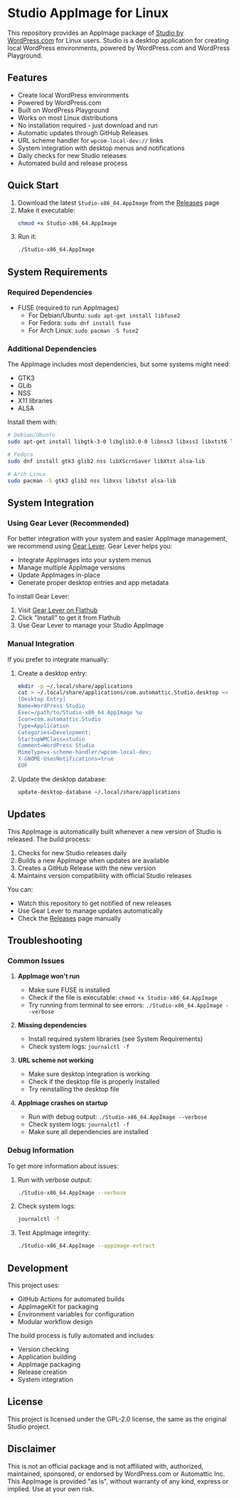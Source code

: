 # Studio AppImage for Linux

This repository provides an AppImage package of [Studio by WordPress.com](https://github.com/Automattic/studio) for Linux users. Studio is a desktop application for creating local WordPress environments, powered by WordPress.com and WordPress Playground.

## Features

- Create local WordPress environments
- Powered by WordPress.com
- Built on WordPress Playground
- Works on most Linux distributions
- No installation required - just download and run
- Automatic updates through GitHub Releases
- URL scheme handler for `wpcom-local-dev://` links
- System integration with desktop menus and notifications
- Daily checks for new Studio releases
- Automated build and release process

## Quick Start

1. Download the latest `Studio-x86_64.AppImage` from the [Releases](https://github.com/yasershahi/studio-appimage/releases) page
2. Make it executable:
   ```bash
   chmod +x Studio-x86_64.AppImage
   ```
3. Run it:
   ```bash
   ./Studio-x86_64.AppImage
   ```

## System Requirements

### Required Dependencies
- FUSE (required to run AppImages)
  - For Debian/Ubuntu: `sudo apt-get install libfuse2`
  - For Fedora: `sudo dnf install fuse`
  - For Arch Linux: `sudo pacman -S fuse2`

### Additional Dependencies
The AppImage includes most dependencies, but some systems might need:
- GTK3
- GLib
- NSS
- X11 libraries
- ALSA

Install them with:
```bash
# Debian/Ubuntu
sudo apt-get install libgtk-3-0 libglib2.0-0 libnss3 libxss1 libxtst6 libasound2

# Fedora
sudo dnf install gtk3 glib2 nss libXScrnSaver libXtst alsa-lib

# Arch Linux
sudo pacman -S gtk3 glib2 nss libxss libxtst alsa-lib
```

## System Integration

### Using Gear Lever (Recommended)

For better integration with your system and easier AppImage management, we recommend using [Gear Lever](https://flathub.org/apps/it.mijorus.gearlever). Gear Lever helps you:
- Integrate AppImages into your system menus
- Manage multiple AppImage versions
- Update AppImages in-place
- Generate proper desktop entries and app metadata

To install Gear Lever:
1. Visit [Gear Lever on Flathub](https://flathub.org/apps/it.mijorus.gearlever)
2. Click "Install" to get it from Flathub
3. Use Gear Lever to manage your Studio AppImage

### Manual Integration

If you prefer to integrate manually:

1. Create a desktop entry:
   ```bash
   mkdir -p ~/.local/share/applications
   cat > ~/.local/share/applications/com.automattic.Studio.desktop << EOF
   [Desktop Entry]
   Name=WordPress Studio
   Exec=/path/to/Studio-x86_64.AppImage %u
   Icon=com.automattic.Studio
   Type=Application
   Categories=Development;
   StartupWMClass=studio
   Comment=WordPress Studio
   MimeType=x-scheme-handler/wpcom-local-dev;
   X-GNOME-UsesNotifications=true
   EOF
   ```

2. Update the desktop database:
   ```bash
   update-desktop-database ~/.local/share/applications
   ```

## Updates

This AppImage is automatically built whenever a new version of Studio is released. The build process:

1. Checks for new Studio releases daily
2. Builds a new AppImage when updates are available
3. Creates a GitHub Release with the new version
4. Maintains version compatibility with official Studio releases

You can:
- Watch this repository to get notified of new releases
- Use Gear Lever to manage updates automatically
- Check the [Releases](https://github.com/yasershahi/studio-appimage/releases) page manually

## Troubleshooting

### Common Issues

1. **AppImage won't run**
   - Make sure FUSE is installed
   - Check if the file is executable: `chmod +x Studio-x86_64.AppImage`
   - Try running from terminal to see errors: `./Studio-x86_64.AppImage --verbose`

2. **Missing dependencies**
   - Install required system libraries (see System Requirements)
   - Check system logs: `journalctl -f`

3. **URL scheme not working**
   - Make sure desktop integration is working
   - Check if the desktop file is properly installed
   - Try reinstalling the desktop file

4. **AppImage crashes on startup**
   - Run with debug output: `./Studio-x86_64.AppImage --verbose`
   - Check system logs: `journalctl -f`
   - Make sure all dependencies are installed

### Debug Information

To get more information about issues:

1. Run with verbose output:
   ```bash
   ./Studio-x86_64.AppImage --verbose
   ```

2. Check system logs:
   ```bash
   journalctl -f
   ```

3. Test AppImage integrity:
   ```bash
   ./Studio-x86_64.AppImage --appimage-extract
   ```

## Development

This project uses:
- GitHub Actions for automated builds
- AppImageKit for packaging
- Environment variables for configuration
- Modular workflow design

The build process is fully automated and includes:
- Version checking
- Application building
- AppImage packaging
- Release creation
- System integration

## License

This project is licensed under the GPL-2.0 license, the same as the original Studio project.

## Disclaimer

This is not an official package and is not affiliated with, authorized, maintained, sponsored, or endorsed by WordPress.com or Automattic Inc. This AppImage is provided "as is", without warranty of any kind, express or implied. Use at your own risk. 